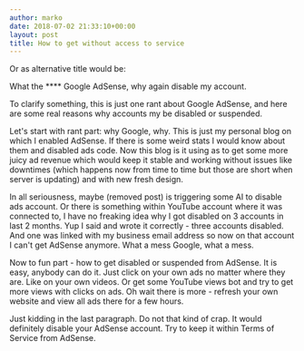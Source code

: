 ```yaml
---
author: marko
date: 2018-07-02 21:33:10+00:00
layout: post
title: How to get without access to service
---
```


Or as alternative title would be:

What the **** Google AdSense, why again disable my account.

To clarify something, this is just one rant about Google AdSense, and here are some real reasons why accounts my be disabled or suspended.<!-- more -->

Let's start with rant part: why Google, why. This is just my personal blog on which I enabled AdSense. If there is some weird stats I would know about them and disabled ads code. Now this blog is it using as to get some more juicy ad revenue which would keep it stable and working without issues like downtimes (which happens now from time to time but those are short when server is updating) and with new fresh design.

In all seriousness, maybe (removed post) is triggering some AI to disable ads account. Or there is something within YouTube account where it was connected to, I have no freaking idea why I got disabled on 3 accounts in last 2 months. Yup I said and wrote it correctly - three accounts disabled. And one was linked with my business email address so now on that account I can't get AdSense anymore. What a mess Google, what a mess.

Now to fun part - how to get disabled or suspended from AdSense. It is easy, anybody can do it. Just click on your own ads no matter where they are. Like on your own videos. Or get some YouTube views bot and try to get more views with clicks on ads. Oh wait there is more - refresh your own website and view all ads there for a few hours.

Just kidding in the last paragraph. Do not that kind of crap. It would definitely disable your AdSense account. Try to keep it within Terms of Service from AdSense.
